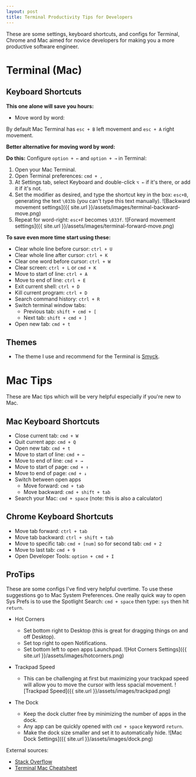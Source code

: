 ```yaml
---
layout: post
title: Terminal Productivity Tips for Developers 
---
```

These are some settings, keyboard shortcuts, and configs for Terminal, Chrome and Mac aimed for novice developers for making you a more productive software engineer.

# Terminal (Mac)

## Keyboard Shortcuts

**This one alone will save you hours:**

- Move word by word: 

By default Mac Terminal has `esc + B` left movement and `esc + A` right movement.

**Better alternative for moving word by word:**

**Do this:** Configure `option + ←` and `option + →` in Terminal:

1. Open your Mac Terminal.
2. Open Terminal preferences: `cmd + ,`
3. At Settings tab, select Keyboard and double-click `⌥ ←` if it's there, or add it if it's not.
4. Set the modifier as desired, and type the shortcut key in the box: `esc+B`, generating the text `\033b` (you can't type this text manually).
![Backward movement settings]({{ site.url }}/assets/images/terminal-backward-move.png)
5. Repeat for word-right: `esc+F` becomes `\033f`.
![Forward movement settings]({{ site.url }}/assets/images/terminal-forward-move.png)

**To save even more time start using these:**

- Clear whole line before cursor: `ctrl + U`
- Clear whole line after cursor: `ctrl + K`
- Clear one word before cursor: `ctrl + W`
- Clear screen: `ctrl + L` or `cmd + K`
- Move to start of line: `ctrl + A`
- Move to end of line: `ctrl + E`
- Exit current shell: `ctrl + D`
- Kill current program: `ctrl + D`
- Search command history: `ctrl + R`
- Switch terminal window tabs:
	- Previous tab: `shift + cmd + [`
	- Next tab: `shift + cmd + ]`
- Open new tab: `cmd + t` 

## Themes
- The theme I use and recommend for the Terminal is [Smyck](http://color.smyck.org/).

# Mac Tips

These are Mac tips which will be very helpful especially if you're new to Mac.

## Mac Keyboard Shortcuts

- Close current tab: `cmd + W`
- Quit current app: `cmd + Q`
- Open new tab: `cmd + t`
- Move to start of line: `cmd + ←`
- Move to end of line: `cmd + →`
- Move to start of page: `cmd + ↑`
- Move to end of page: `cmd + ↓`
- Switch between open apps
	- Move forward: `cmd + tab`
	- Move backward: `cmd + shift + tab`
- Search your Mac: `cmd + space` (note: this is also a calculator)

## Chrome Keyboard Shortcuts

- Move tab forward: `ctrl + tab` 
- Move tab backward: `ctrl + shift + tab`
- Move to specific tab: `cmd + [num]` so for second tab: `cmd + 2`
- Move to last tab: `cmd + 9`
- Open Developer Tools: `option + cmd + I`

## ProTips

These are some configs I've find very helpful overtime. To use these suggestions go to Mac System Preferences. One really quick way to open Sys Prefs is to use the Spotlight Search: `cmd + space` then type: `sys` then hit `return`.

- Hot Corners
	- Set bottom right to Desktop (this is great for dragging things on and off Desktop).
	- Set top right to open Notifications.
	- Set bottom left to open apps Launchpad.
![Hot Corners Settings]({{ site.url }}/assets/images/hotcorners.png)

- Trackpad Speed
	- This can be challenging at first but maximizing your trackpad speed will allow you to move the cursor with less spacial movement.
![Trackpad Speed]({{ site.url }}/assets/images/trackpad.png)
- The Dock
	- Keep the dock clutter free by minimizing the number of apps in the dock. 
	- Any app can be quickly opened with `cmd + space` keyword `return`.
	- Make the dock size smaller and set it to automatically hide.
![Mac Dock Settings]({{ site.url }}/assets/images/dock.png)
	

External sources: 

- [Stack Overflow](https://stackoverflow.com/questions/81272/is-there-any-way-in-the-os-x-terminal-to-move-the-cursor-word-by-word/81299#81299)
- [Terminal Mac Cheatsheet](https://github.com/0nn0/terminal-mac-cheatsheet/wiki/Terminal-Cheatsheet-for-Mac-(-basics-))